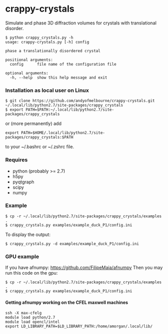 # crappy-crystals
Simulate and phase 3D diffraction volumes for crystals with translational disorder.

```
$ python crappy_crystals.py -h
usage: crappy-crystals.py [-h] config

phase a translationally disordered crystal

positional arguments:
  config      file name of the configuration file

optional arguments:
  -h, --help  show this help message and exit
```

### Installation as local user on Linux
```
$ git clone https://github.com/andyofmelbourne/crappy-crystals.git ~/.local/lib/python2.7/site-packages/crappy_crystals
$ export PATH=$PATH:~/.local/lib/python2.7/site-packages/crappy_crystals
```

or (more permanently) add

```
export PATH=$HOME/.local/lib/python2.7/site-packages/crappy_crystals:$PATH
```
to your ~/.bashrc or ~/.zshrc file.

### Requires
- python (probably >= 2.7)
- h5py 
- pyqtgraph
- scipy
- numpy


### Example
```
$ cp -r ~/.local/lib/python2.7/site-packages/crappy_crystals/examples .
$ crappy_crystals.py examples/example_duck_P1/config.ini
```

To display the output:
```
$ crappy_crystals.py -d examples/example_duck_P1/config.ini
```

### GPU example
If you have afnumpy: https://github.com/FilipeMaia/afnumpy
Then you may run this code on the gpu:
```
$ cp -r ~/.local/lib/python2.7/site-packages/crappy_crystals/examples .
$ crappy_crystals.py examples/example_duck_P1/config.ini
```

#### Getting afnumpy working on the CFEL maxwell machines
```
ssh -X max-cfelg
module load python/2.7
module load opencl/intel
export LD_LIBRARY_PATH=$LD_LIBRARY_PATH:/home/amorgan/.local/lib/
```


